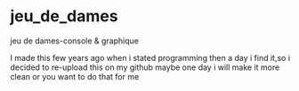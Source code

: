 # jeu_de_dames
jeu de dames-console &amp; graphique



I made this few years ago when i stated programming  then a day i find it,so i decided to re-upload this on my github maybe one day i will make it more clean or you want to do that for me 
